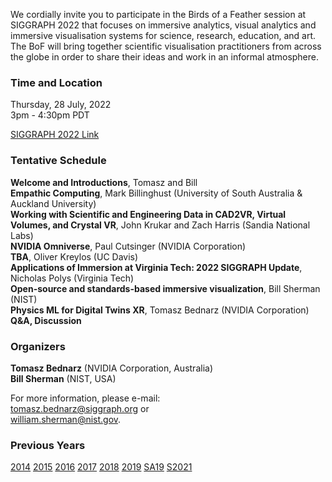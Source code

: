We cordially invite you to participate in the Birds of a Feather session at SIGGRAPH 2022 that focuses on immersive analytics, visual analytics and immersive visualisation systems for science, research, education, and art. The BoF will bring together scientific visualisation practitioners from across the globe in
order to share their ideas and work in an informal atmosphere.

### Time and Location

Thursday, 28 July, 2022<br>
3pm - 4:30pm PDT<br>

[SIGGRAPH 2022 Link](https://s2022.siggraph.org/presentation/?id=bof_128&sess=sess328)

### Tentative Schedule

**Welcome and Introductions**, Tomasz and Bill<br>
**Empathic Computing**, Mark Billinghust (University of South Australia & Auckland University)<br>
**Working with Scientific and Engineering Data in CAD2VR, Virtual Volumes, and Crystal VR**, John Krukar and Zach Harris (Sandia National Labs)<br>
**NVIDIA Omniverse**, Paul Cutsinger (NVIDIA Corporation)<br>
**TBA**, Oliver Kreylos (UC Davis)<br>
**Applications of Immersion at Virginia Tech: 2022 SIGGRAPH Update**, Nicholas Polys (Virginia Tech)<br>
**Open-source and standards-based immersive visualization**, Bill Sherman (NIST)<br>
**Physics ML for Digital Twins XR**, Tomasz Bednarz (NVIDIA Corporation)<br>
**Q&A, Discussion**

### Organizers

**Tomasz Bednarz** (NVIDIA Corporation, Australia)<br>
**Bill Sherman** (NIST, USA)

For more information, please e-mail:<br>
[tomasz.bednarz@siggraph.org](mailto:tomasz.bednarz@siggraph.org) or<br>
[william.sherman@nist.gov](mailto:william.sherman@nist.gov).

### Previous Years

[2014](http://immersive-visualisation.blogspot.com/2014)
[2015](http://immersive-visualisation.blogspot.com/2015/)
[2016](http://immersive-visualisation.blogspot.com/2016)
[2017](/2017.html)
[2018](/2018.html)
[2019](/2019.html)
[SA19](/sa2019.html)
[S2021](/s2021.html)
